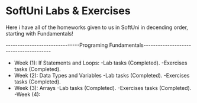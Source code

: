 # SoftUni Labs & Exercises
 Here i have all of the homeworks given to us in SoftUni in decending order, starting with Fundamentals!
 
 -------------------------------Programing Fundamentals--------------------------------------- 
- Week (1):
If Statements and Loops:
-Lab tasks (Completed).
-Exercises tasks (Completed).
- Week (2):
Data Types and Variables
-Lab tasks (Completed).
-Exercises tasks (Completed).
- Week (3):
Arrays
-Lab tasks (Completed).
-Exercises tasks (Completed).
-Week (4):

